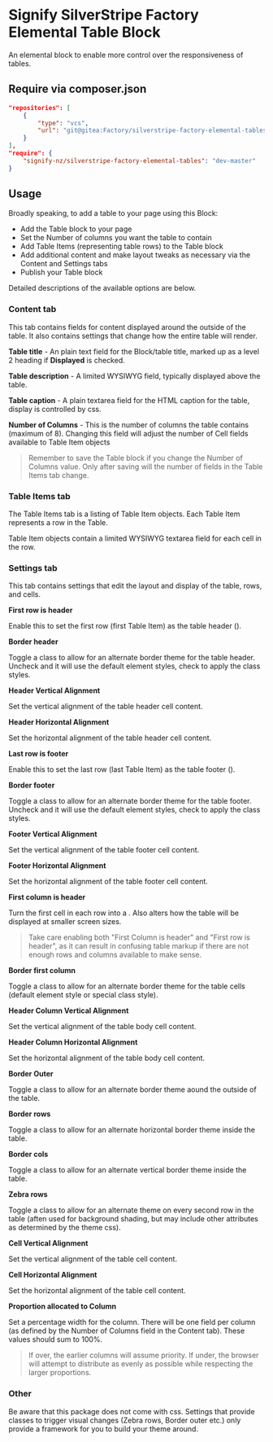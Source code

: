 # Signify SilverStripe Factory Elemental Table Block
An elemental block to enable more control over the responsiveness of tables.

## Require via composer.json
```json
"repositories": [
    {
        "type": "vcs",
        "url": "git@gitea:Factory/silverstripe-factory-elemental-tables.git"
    }
],
"require": {
    "signify-nz/silverstripe-factory-elemental-tables": "dev-master"
}
```

## Usage

Broadly speaking, to add a table to your page using this Block:
- Add the Table block to your page
- Set the Number of columns you want the table to contain
- Add Table Items (representing table rows) to the Table block
- Add additional content and make layout tweaks as necessary via the Content and Settings tabs
- Publish your Table block

Detailed descriptions of the available options are below.

### Content tab

This tab contains fields for content displayed around the outside of the table.  It also contains settings that change how the entire table will render.

**Table title** - An plain text field for the Block/table title, marked up as a level 2 heading if **Displayed** is checked.

**Table description** - A limited WYSIWYG field, typically displayed above the table.

**Table caption** - A plain textarea field for the HTML caption for the table, display is controlled by css.

**Number of Columns** - This is the number of columns the table contains (maximum of 8).  Changing this field will adjust the number of Cell fields available to Table Item objects

> Remember to save the Table block if you change the Number of Columns value.  Only after saving will the number of fields in the Table Items tab change.

### Table Items tab

The Table Items tab is a listing of Table Item objects.  Each Table Item represents a row in the Table.

Table Item objects contain a limited WYSIWYG textarea field for each cell in the row.

### Settings tab

This tab contains settings that edit the layout and display of the table, rows, and cells.

**First row is header**

Enable this to set the first row (first Table Item) as the table header (<thead>).

**Border header**

Toggle a class to allow for an alternate border theme for the table header. Uncheck and it will use the default element styles, check to apply the class styles.

**Header Vertical Alignment**

Set the vertical alignment of the table header cell content.

**Header Horizontal Alignment**

Set the horizontal alignment of the table header cell content.

**Last row is footer**

Enable this to set the last row (last Table Item) as the table footer (<tfoot>).

**Border footer**

Toggle a class to allow for an alternate border theme for the table footer. Uncheck and it will use the default element styles, check to apply the class styles.

**Footer Vertical Alignment**

Set the vertical alignment of the table footer cell content.

**Footer Horizontal Alignment**

Set the horizontal alignment of the table footer cell content.

**First column is header**

Turn the first cell in each row into a <th>. Also alters how the table will be displayed at smaller screen sizes.

> Take care enabling both "First Column is header" and "First row is header", as it can result in confusing table markup if there are not enough rows and columns available to make sense.

**Border first column**

Toggle a class to allow for an alternate border theme for the table <th> cells (default element style or special class style).

**Header Column Vertical Alignment**

Set the vertical alignment of the table body <th> cell content.

**Header Column Horizontal Alignment**

Set the horizontal alignment of the table body <th> cell content.

**Border Outer**

Toggle a class to allow for an alternate border theme aound the outside of the table.

**Border rows**

Toggle a class to allow for an alternate horizontal border theme inside the table.

**Border cols**

Toggle a class to allow for an alternate vertical border theme inside the table.

**Zebra rows**

Toggle a class to allow for an alternate theme on every second row in the table (aften used for background shading, but may include other attributes as determined by the theme css).

**Cell Vertical Alignment**

Set the vertical alignment of the table <td> cell content.

**Cell Horizontal Alignment**

Set the horizontal alignment of the table <td> cell content.

**Proportion allocated to Column**

Set a percentage width for the column.  There will be one field per column (as defined by the Number of Columns field in the Content tab). These values should sum to 100%.

> If over, the earlier columns will assume priority. If under, the browser will attempt to distribute as evenly as possible while respecting the larger proportions.

### Other

Be aware that this package does not come with css.  Settings that provide classes to trigger visual changes (Zebra rows, Border outer etc.) only provide a framework for you to build your theme around.
